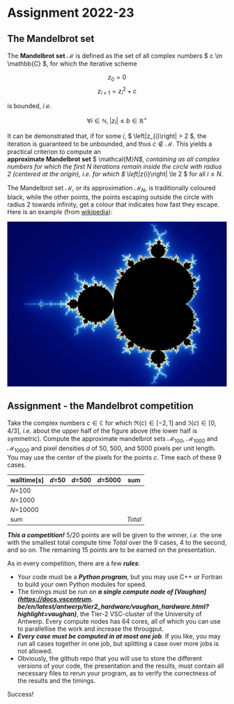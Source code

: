# Assignment 2022-23

## The Mandelbrot set

The **Mandelbrot set** $\mathcal{M}$ is defined as the set of all complex numbers $ c \in \mathbb{C} $, for which the 
iterative scheme 

$$ z_0 = 0 $$
$$ z_{i+1} = z_{i}^2 + c $$

is bounded, _i.e._ 

$$ \forall i \in \mathbb{N}, \left|z_{i}\right| \le b \in \mathbb{R}^+ $$

It can be demonstrated that, if for some $i$, $ \left|z_{i}\right| > 2 $, the iteration is 
guaranteed to be unbounded, and thus $c \notin \mathcal{M}$. This yields a practical criterion to compute an  
**approximate Mandelbrot set** $ \mathcal{M}_N$, containing as all complex numbers for which the first $N$ iterations
remain inside the circle with radius 2 (centered at the origin), _i.e._ for which $ \left|z_{i}\right| \le 2 $ for all 
$i\le{N}$.

The Mandelbrot set $\mathcal{M}$, or its approximation $\mathcal{M}_N$, is traditionally coloured black, while the 
other points, the points escaping outside the circle with radius 2 towards infinity, get a colour that indicates how 
fast they escape. Here is an example (from [wikipedia](https://en.wikipedia.org/wiki/Mandelbrot_set)):

![mandelbrot](public/644px-Mandel_zoom_00_mandelbrot_set.jpg)

## Assignment - the Mandelbrot competition

Take the complex numbers $c \in \mathbb{C}$ for which $\Re(c) \in \left[-2,1\right]$ and $\Im(c) \in \left[0,
4/3\right]$, _i.e._ about the upper half of the figure above (the lower half is symmetric). Compute the approximate 
mandelbrot sets $\mathcal{M}_{100}$, $\mathcal{M}_{1000}$ and $\mathcal{M}_{10000}$ and pixel densities $d$ of 50, 500, 
and 5000 pixels per unit length. You may use the center of the pixels for the points $c$. Time each of these 9 cases. 

| walltime[s] | _d_=50 | _d_=500 | _d_=5000 | sum     |
|-------------|--------|---------|----------|---------|
| _N_=100     |        |         |          |         |
| _N_=1000    |        |         |          |         |
| _N_=10000   |        |         |          |         |
| sum         |        |         |          | _Total_ |

***This a competition!*** 5/20 points are will be given to the winner, _i.e._ the one with the smallest total compute 
time _Total_ over the 9 cases, 4 to the second, and so on. The remaining 15 points are to be earned on the presentation.

As in every competition, there are a few ***rules***:

- Your code must be a ***Python program***, but you may use C++ or Fortran to build your own Python modules for speed.
- The timings must be run on ***a single compute node of [Vaughan](https://docs.vscentrum.
  be/en/latest/antwerp/tier2_hardware/vaughan_hardware.html?highlight=vaughan)***, 
  the Tier-2 VSC-cluster of the University of Antwerp. Every compute nodes has 64 cores, all of which you can use to 
  parallellise the work and increase the througput. 
- ***Every case must be computed in at most one job***. If you like, you may run all cases together in one job, but 
  splitting a case over more jobs is not allowed.
- Obviously, the github repo that you will use to store the different versions of your code, the presentation and 
  the results, must contain all necessary files to rerun your program, as to verify the correctness of the results and 
  the timings. 

Success! 